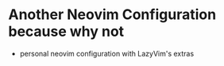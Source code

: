 # Another Neovim Configuration because why not

- personal neovim configuration with LazyVim's extras
